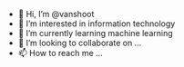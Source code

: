 - 👋 Hi, I’m @vanshoot
- 👀 I’m interested in information technology
- 🌱 I’m currently learning machine learning
- 💞️ I’m looking to collaborate on ...
- 📫 How to reach me ...

<!---
vanshoot/vanshoot is a ✨ special ✨ repository because its `README.md` (this file) appears on your GitHub profile.
You can click the Preview link to take a look at your changes.
--->
